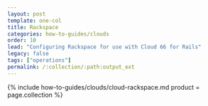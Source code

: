 ```yaml
---
layout: post
template: one-col
title: Rackspace
categories: how-to-guides/clouds
order: 10
lead: "Configuring Rackspace for use with Cloud 66 for Rails"
legacy: false
tags: ["operations"]
permalink: /:collection/:path:output_ext
---
```



{% include how-to-guides/clouds/cloud-rackspace.md  product = page.collection %}
